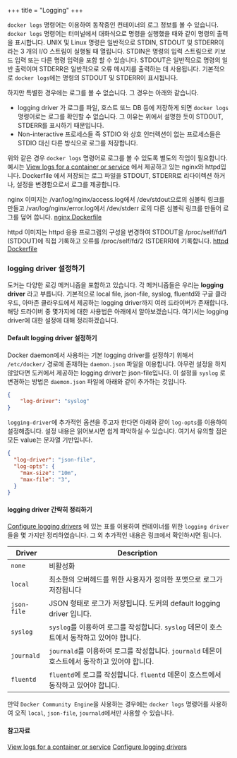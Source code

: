 +++
title = "Logging"
+++

`docker logs` 명령어는 이용하여 동작중인 컨테이너의 로그 정보를 볼 수 있습니다. `docker logs` 명령어는 터미널에서 대화식으로 명령을 실행했을 때와 같이 명령의 출력을 표시합니다. UNIX 및 Linux 명령은 일반적으로 STDIN, STDOUT 및 STDERR이라는 3 개의 I/O 스트림이 실행될 때 열립니다. STDIN은 명령의 입력 스트림으로 키보드 입력 또는 다른 명령 입력을 포함 할 수 있습니다. STDOUT은 일반적으로 명령의 일반 출력이며 STDERR은 일반적으로 오류 메시지를 출력하는 데 사용됩니다. 기본적으로 `docker logs`에는 명령의 STDOUT 및 STDERR이 표시됩니다.

하지만 특별한 경우에는 로그를 볼 수 없습니다. 그 경우는 아래와 같습니다.

 - logging driver 가 로그를 파일, 호스트 또느 DB 등에 저장하게 되면 `docker logs` 명령어로는 로그를 확인할 수 없습니다. 그 이유는 위에서 설명한 듯이 STDOUT, STDERR를 표시하기 때문입니다.
 -  Non-interactive 프로세스들 즉 STDIO 와 상호 인터렉션이 없는 프로세스들은 STDIO 대신 다른 방식으로 로그를 저장합니다.

위와 같은 경우 `docker logs` 명령어로 로그를 볼 수 있도록 별도의 작업이 필요합니다. 예시는 [View logs for a container or service](https://docs.docker.com/config/containers/logging/) 에서 제공하고 있는 nginx와 httpd입니다. Dockerfile 에서 저장되는 로그 파일을 STDOUT, STDERR로 리다이렉션 하거나, 설정을 변경함으로서 로그를 제공합니다.

nginx 이미지는 /var/log/nginx/access.log에서 /dev/stdout으로의 심볼릭 링크를 만들고 /var/log/nginx/error.log에서 /dev/stderr 로의 다른 심볼릭 링크를 만들어 로그를 덮어 씁니다. [nginx Dockerfile](https://github.com/nginxinc/docker-nginx/blob/8921999083def7ba43a06fabd5f80e4406651353/mainline/jessie/Dockerfile#L21-L23)  

httpd 이미지는 httpd 응용 프로그램의 구성을 변경하여 STDOUT을 /proc/self/fd/1 (STDOUT)에 직접 기록하고 오류를 /proc/self/fd/2 (STDERR)에 기록합니다. [httpd Dockerfile](https://github.com/docker-library/httpd/blob/b13054c7de5c74bbaa6d595dbe38969e6d4f860c/2.2/Dockerfile#L72-L75)



### logging driver 설정하기

도커는 다양한 로깅 메커니즘을 포함하고 있습니다. 각 메커니즘들은 우리는 **logging driver** 라고 부릅니다. 기본적으로 local file, json-file, syslog, fluentd와 구글 클라우드, 아마존 클라우드에서 제공하는 logging driver까지 여러 드라이버가 존재합니다. 해당 드라이버 중 몇가지에 대한 사용법은 아래에서 알아보겠습니다. 여기서는 logging driver에 대한 설정에 대해 정리하겠습니다.

#### Default logging driver 설정하기

Docker daemon에서 사용하는 기본 logging driver를 설정하기 위해서 `/etc/docker/` 경로에 존재하는 `daemon.json` 파일을 이용합니다. 아무런 설정을 하지 않았다면 도커에서 제공하는 logging driver는 json-file입니다. 이 설정을 `syslog` 로 변경하는 방법은 `daemon.json` 파일에 아래와 같이 추가하는 것입니다.

```json
{
	"log-driver": "syslog"
}
```

`logging-driver`에 추가적인 옵션을 주고자 한다면 아래와 같이 `log-opts`를 이용하여 설정해줍니다. 설정 내용은 읽어보시면 쉽게 파악하실 수 있습니다. 여기서 유의할 점은 모든 value는 문자열 기반입니다.
```json
{
  "log-driver": "json-file",
  "log-opts": {
    "max-size": "10m",
    "max-file": "3",
  }
}
```

#### logging driver 간략히 정리하기
[Configure logging drivers](https://docs.docker.com/config/containers/logging/configure/) 에 있는 표를 이용하여 컨테이너를 위한 `logging driver`들을 몇 가지만 정리하였습니다. 그 외 추가적인 내용은 링크에서 확인하시면 됩니다.

|Driver|Description|
|-|-|
|`none`|비활성화|
|`local`|최소한의 오버헤드를 위한 사용자가 정의한 포맷으로 로그가 저장됩니다|
|`json-file`|JSON 형태로 로그가 저장됩니다. 도커의 default logging driver 입니다.|
|`syslog`|`syslog`를 이용하여 로그를 작성합니다. `syslog` 데몬이 호스트에서 동작하고 있어야 합니다.|
|`journald`|`journald`를 이용하여 로그를 작성합니다. `journald` 데몬이 호스트에서 동작하고 있어야 합니다.|
|`fluentd`|`fluentd`에 로그를 작성합니다. `fluentd` 데몬이 호스트에서 동작하고 있어야 합니다.|

만약 `Docker Community Engine`을 사용하는 경우에는 `docker logs` 명령어를 사용하여 오직 `local`, `json-file`, `journald`에서만 사용할 수 있습니다.


#### 참고자료
[View logs for a container or service](https://docs.docker.com/config/containers/logging/)
[Configure logging drivers](https://docs.docker.com/config/containers/logging/configure/)
